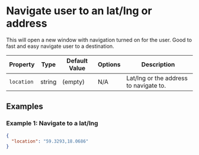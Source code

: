 # Navigate user to an lat/lng or address

This will open a new window with navigation turned on for the user. Good to fast and easy navigate user to a destination.

| Property                 | Type    | Default Value  | Options        | Description                                                                 |
|--------------------------|---------|----------------|----------------|-----------------------------------------------------------------------------|
| `location`               | string  | (empty)        | N/A            | Lat/lng or the address to navigate to.                                      |

## Examples

### Example 1: Navigate to a lat/lng

```json
{
  "location": "59.3293,18.0686"
}
```